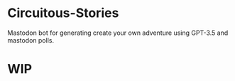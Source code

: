 # Circuitous-Stories
Mastodon bot for generating create your own adventure using GPT-3.5 and mastodon polls.

# WIP
